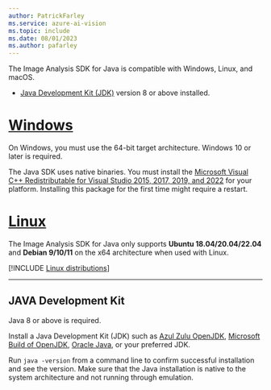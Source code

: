 ```yaml
---
author: PatrickFarley
ms.service: azure-ai-vision
ms.topic: include
ms.date: 08/01/2023
ms.author: pafarley
---
```


The Image Analysis SDK for Java is compatible with Windows, Linux, and macOS.
- [Java Development Kit (JDK)](/azure/developer/java/fundamentals/java-jdk-install) version 8 or above installed.

# [Windows](#tab/windows)

On Windows, you must use the 64-bit target architecture. Windows 10 or later is required.

The Java SDK uses native binaries. You must install the [Microsoft Visual C++ Redistributable for Visual Studio 2015, 2017, 2019, and 2022](/cpp/windows/latest-supported-vc-redist?view=msvc-170&preserve-view=true) for your platform. Installing this package for the first time might require a restart.

# [Linux](#tab/linux)

The Image Analysis SDK for Java only supports **Ubuntu 18.04/20.04/22.04** and **Debian 9/10/11** on the x64 architecture when used with Linux.

[!INCLUDE [Linux distributions](linux-distributions.md)]

---

## JAVA Development Kit

Java 8 or above is required.

Install a Java Development Kit (JDK) such as [Azul Zulu OpenJDK](https://www.azul.com/downloads/?package=jdk), [Microsoft Build of OpenJDK](https://www.microsoft.com/openjdk), [Oracle Java](https://www.java.com/download/), or your preferred JDK. 

Run `java -version` from a command line to confirm successful installation and see the version. Make sure that the Java installation is native to the system architecture and not running through emulation.



